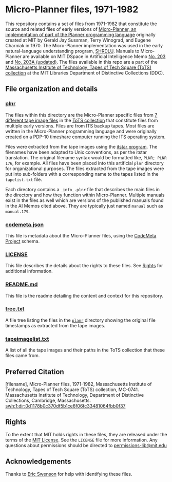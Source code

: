 # Micro-Planner files, 1971-1982 
This repository contains a set of files from 1971-1982 that constitute the source and related files of early versions of [Micro-Planner, an implementation of part of the Planner programming language](https://en.wikipedia.org/wiki/Planner_(programming_language)#Micro-planner_implementation) originally created at MIT by Gerald Jay Sussman, Terry Winograd, and Eugene Charniak in 1970. The Micro-Planner implementation was used in the early natural-language understanding program, [SHRDLU](https://en.wikipedia.org/wiki/SHRDLU). Manuals to Micro-Planner are available on MIT DSpace in Artificial Intelligence Memo [No. 203](http://hdl.handle.net/1721.1/5833) and [No. 203A (updated)](http://hdl.handle.net/1721.1/6184). The files available in this repo are a part of the [Massachusetts Institute of Technology, Tapes of Tech Square (ToTS) collection](https://archivesspace.mit.edu/repositories/2/resources/1265) at the MIT Libraries Department of Distinctive Collections (DDC).
## File organization and details
### [plnr](../main/planr)
The files within this directory are the Micro-Planner specific files from [7 different tape image files](../main/tapeimagelist.txt) in the [ToTS collection](https://archivesspace.mit.edu/repositories/2/resources/1265) that constitute files from multiple early versions. Files are from ITS backup tapes. Most files are written in the Micro-Planner programming language and were originally created on a PDP-10 timeshare computer running the ITS operating system.  

Files were extracted from the tape images using the [itstar program](https://github.com/PDP-10/itstar). The filenames have been adapted to Unix conventions, as per the itstar translation. The original filename syntax would be formatted like, `PLNR; PLNR 176`, for example. All files have been placed into this artificial `plnr` directory for organizational purposes. The files extracted from the tape images were put into sub-folders with a corresponding name to the tapes listed in the `tapelist.txt` file.

Each directory contains a `_info_.plnr` file that describes the main files in the directory and how they function within Micro-Planner. Multiple manuals exist in the files as well which are versions of the published manuals found in the AI Memos cited above. They are typically just named `manual` such as `manual.179`.
### [codemeta.json](../main/codemeta.json)
This file is metadata about the Micro-Planner files, using the [CodeMeta Project](https://codemeta.github.io/) schema.
### [LICENSE](../main/LICENSE)
This file describes the details about the rights to these files. See [Rights](#rights) for additional information.
### [README.md](../main/README.md)
This file is the readme detailing the content and context for this repository.
### [tree.txt](../main/tree.txt)
A file tree listing the files in the [`planr`](../main/planr) directory showing the original file timestamps as extracted from the tape images.
### [tapeimagelist.txt](../main/tapeimagelist.txt)
A list of all the tape images and their paths in the ToTS collection that these files came from.

## Preferred Citation
[filename], Micro-Planner files, 1971-1982, Massachusetts Institute of Technology, Tapes of Tech Square (ToTS) collection, MC-0741. Massachusetts Institute of Technology, Department of Distinctive Collections, Cambridge, Massachusetts. [swh:1:dir:0d1178b0c370df5b1ce6f06fc33481064fbb0f37](https://archive.softwareheritage.org/swh:1:dir:0d1178b0c370df5b1ce6f06fc33481064fbb0f37)
## Rights
To the extent that MIT holds rights in these files, they are released under the terms of the [MIT License](https://opensource.org/licenses/MIT). See the `LICENSE` file for more information. Any questions about permissions should be directed to [permissions-lib@mit.edu](mailto:permissions-lib@mit.edu)
## Acknowledgements
Thanks to [Eric Swenson](https://github.com/eswenson1) for help with identifying these files.